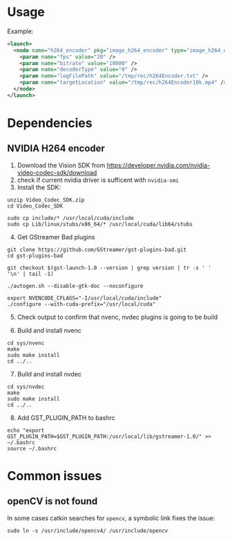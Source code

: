 # Usage
Example:
```xml
<launch>
  <node name="h264_encoder" pkg="image_h264_encoder" type="image_h264_encoder_node" output="log">
    <param name="fps" value="20" />
    <param name="bitrate" value="10000" />
    <param name="decoderType" value="0" />
    <param name="logFilePath" value="/tmp/rec/h264Encoder.txt" />
    <param name="targetLocation" value="/tmp/rec/h264Encoder10k.mp4" />
  </node>
</launch>
```

# Dependencies
## NVIDIA H264 encoder
 1. Download the Vision SDK from https://developer.nvidia.com/nvidia-video-codec-sdk/download 
 2. check if current nvidia driver is sufficent with `nvidia-smi`
 3. Install the SDK:
 ```shell
unzip Video_Codec_SDK.zip
cd Video_Codec_SDK

sudo cp include/* /usr/local/cuda/include
sudo cp Lib/linux/stubs/x86_64/* /usr/local/cuda/lib64/stubs
 ```
 
 4. Get GStreamer Bad plugins
 ```shell
 git clone https://github.com/GStreamer/gst-plugins-bad.git
cd gst-plugins-bad

git checkout $(gst-launch-1.0 --version | grep version | tr -s ' ' '\n' | tail -1)

./autogen.sh --disable-gtk-doc --noconfigure

export NVENCODE_CFLAGS="-I/usr/local/cuda/include"
./configure --with-cuda-prefix="/usr/local/cuda"
 ```

5. Check output to confirm that nvenc, nvdec plugins is going to be build

6. Build and install nvenc
```
cd sys/nvenc
make 
sudo make install
cd ../..
```

7. Build and install nvdec
```
cd sys/nvdec
make 
sudo make install
cd ../..
```

8. Add GST_PLUGIN_PATH to bashrc
```
echo "export GST_PLUGIN_PATH=$GST_PLUGIN_PATH:/usr/local/lib/gstreamer-1.0/" >> ~/.bashrc
source ~/.bashrc
```

# Common issues
## openCV is not found
In some cases catkin searches for `opencv`, a symbolic link fixes the issue: 
```
sudo ln -s /usr/include/opencv4/ /usr/include/opencv
```